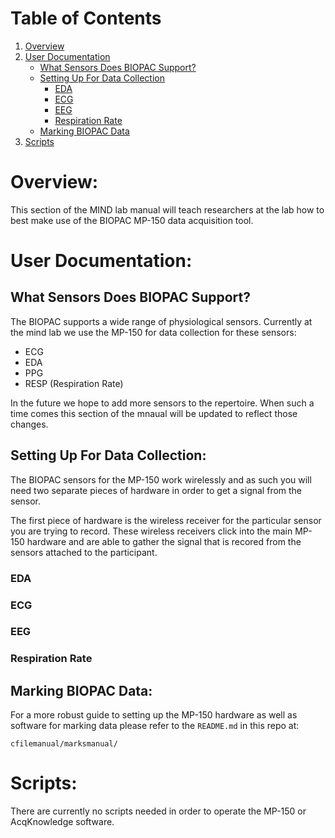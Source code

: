 # Table of Contents
1. [Overview](#overview)
2. [User Documentation](#user-documentation)
    - [What Sensors Does BIOPAC Support?](#what-sensors-does-biopac-support)
    - [Setting Up For Data Collection](#setting-up-for-data-collection)
        - [EDA](#eda)
        - [ECG](#ecg)
        - [EEG](#eeg)
        - [Respiration Rate](#respiration-rate)
    - [Marking BIOPAC Data](#marking-biopac-data)
3. [Scripts](#scripts)

# Overview:

This section of the MIND lab manual will teach researchers at the lab how to best make use of the
BIOPAC MP-150 data acquisition tool.

# User Documentation:

## What Sensors Does BIOPAC Support?

The BIOPAC supports a wide range of physiological sensors. Currently at the mind lab we use the
MP-150 for data collection for these sensors:

- ECG
- EDA
- PPG
- RESP (Respiration Rate)

In the future we hope to add more sensors to the repertoire. When such a time comes this section of
the mnaual will be updated to reflect those changes.

## Setting Up For Data Collection:

The BIOPAC sensors for the MP-150 work wirelessly and as such you will need two separate pieces
of hardware in order to get a signal from the sensor.

The first piece of hardware is the wireless receiver for the particular sensor you are trying to
record. These wireless receivers click into the main MP-150 hardware and are able to gather the signal
that is recored from the sensors attached to the participant.

### EDA

### ECG

### EEG

### Respiration Rate

## Marking BIOPAC Data:

For a more robust guide to setting up the MP-150 hardware as well as software for marking data please
refer to the `README.md` in this repo at:

`cfilemanual/marksmanual/`

# Scripts:

There are currently no scripts needed in order to operate the MP-150 or AcqKnowledge software.
